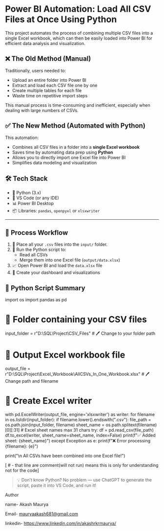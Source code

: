 # Power BI Automation: Load All CSV Files at Once Using Python

This project automates the process of combining multiple CSV files into a single Excel workbook, which can then be easily loaded into Power BI for efficient data analysis and visualization.

## ❌ The Old Method (Manual)

Traditionally, users needed to:
- Upload an entire folder into Power BI
- Extract and load each CSV file one by one
- Create multiple tables for each file
- Waste time on repetitive import steps

This manual process is time-consuming and inefficient, especially when dealing with large numbers of CSVs.

## ✅ The New Method (Automated with Python)

This automation:
- Combines all CSV files in a folder into a **single Excel workbook**
- Saves time by automating data prep using **Python**
- Allows you to directly import one Excel file into Power BI
- Simplifies data modeling and visualization

## 🛠️ Tech Stack

- 🐍 Python (3.x)
- 📁 VS Code (or any IDE)
- 📊 Power BI Desktop
- 📦 Libraries: `pandas`, `openpyxl` or `xlsxwriter`

---

## 🔁 Process Workflow

1. 📂 Place all your `.csv` files into the `input/` folder.
2. 🐍 Run the Python script to:
   - Read all CSVs
   - Merge them into one Excel file (`output/data.xlsx`)
3. 📈 Open Power BI and load the `data.xlsx` file
4. 🎨 Create your dashboard and visualizations


## 📄 Python Script Summary

import os
import pandas as pd

# 📂 Folder containing your CSV files
input_folder = r"D:\SQL\Project\CSV_Files"  # 🖊️ Change to your folder path

# 📁 Output Excel workbook file
output_file = r"D:\SQL\Project\Excel_Workbook\AllCSVs_In_One_Workbook.xlsx"  # 🖊️ Change path and filename

# 🧾 Create Excel writer
with pd.ExcelWriter(output_file, engine='xlsxwriter') as writer:
    for filename in os.listdir(input_folder):
        if filename.lower().endswith(".csv"):
            file_path = os.path.join(input_folder, filename)
            sheet_name = os.path.splitext(filename)[0][:31]  # Excel sheet names max 31 chars
         try:
                df = pd.read_csv(file_path)
                df.to_excel(writer, sheet_name=sheet_name, index=False)
                print(f"✅ Added sheet: {sheet_name}")
            except Exception as e:
                print(f"❌ Error processing {filename}: {e}")

print("\n All CSVs have been combined into one Excel file!")


[ # - that line are comment(will not run) means this is only for understanding not for the code] 

> 💡 Don’t know Python? No problem — use ChatGPT to generate the script, paste it into VS Code, and run it!

Author

name- Akash Maurya

Email- mauryaakash681@gmail.com

linkedin- https://www.linkedin.com/in/akashrkrmaurya/




